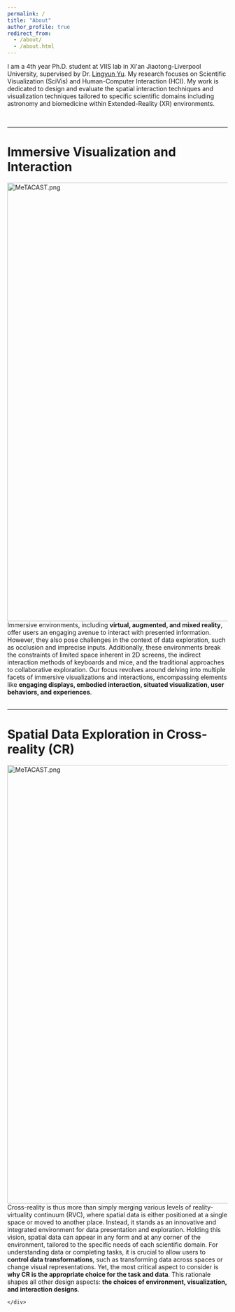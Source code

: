 ```yaml
---
permalink: /
title: "About"
author_profile: true
redirect_from: 
  - /about/
  - /about.html
---
```




I am a 4th year Ph.D. student at VIIS lab in Xi'an Jiaotong-Liverpool University, supervised by Dr. [Lingyun Yu](https://yulingyun.com/). My research focuses on Scientific Visualization (SciVis) and Human-Computer Interaction (HCI). My work is dedicated to design and evaluate the spatial interaction techniques and visualization techniques tailored to specific scientific domains including astronomy and biomedicine within Extended-Reality (XR) environments. 

<br>
<hr>
  

Immersive Visualization and Interaction
======


<div class="img"><img class="img_responsive" src="http://LixiangZhao98.github.io/assets/Publications/Figures/MeTACAST.jpg" style="border:1px solid black height:200px;width:1000px;" alt="MeTACAST.png" align="top">
</div>
  <div class="text">
   Immersive environments, including <b>virtual, augmented, and mixed reality</b>, offer users an engaging avenue to interact with presented information. However, they also pose challenges in the context of data exploration, such as occlusion and imprecise inputs. Additionally, these environments break the constraints of limited space inherent in 2D screens, the indirect interaction methods of keyboards and mice, and the traditional approaches to collaborative exploration. Our focus revolves around delving into multiple facets of immersive visualizations and interactions, encompassing elements like <b>engaging displays, embodied interaction, situated visualization, user behaviors, and experiences</b>.
    </div> 

<br>

<hr>

Spatial Data Exploration in Cross-reality (CR)
======
<div class="img"><img class="img_responsive" src="https://LixiangZhao98.github.io/assets/Publications/Figures/Cross_reality.png" style="border:1px solid black height:200px;width:1000px;" alt="MeTACAST.png" align="top">
</div>
  <div class="text">
Cross-reality is thus more than simply merging various levels of reality-virtuality continuum (RVC), where spatial data is either positioned at a single space or moved to another place. Instead, it stands as an innovative and integrated environment for data presentation and exploration. Holding this vision, spatial data can appear in any form and at any corner of the environment, tailored to the specific needs of each scientific domain. For understanding data or completing tasks, it is crucial to allow users to <b>control data transformations</b>, such as transforming data across spaces or change visual representations. Yet, the most critical aspect to consider is <b>why CR is the appropriate choice for the task and data</b>. This rationale shapes all other design aspects: <b>the choices of environment, visualization, and interaction designs</b>.

    </div> 

